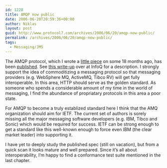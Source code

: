 ```yaml
---
id: 1228
title: AMQP now public
date: 2006-06-20T20:59:36+00:00
author: Niklas
layout: post
guid: http://www.protocol7.com/archives/2006/06/20/amqp-now-public/
permalink: /archives/2006/06/20/amqp-now-public/
tags:
  - Messaging/JMS
---
```

<div class='microid-47799c258e5f9a30398cc32b61af39f5e95ca373'>
  <p>
    The AMQP protocol, which I wrote a <a href="http://www.protocol7.com/archives/2005/02/24/amq/">little piece</a> on some 18 months ago, has been <a href="http://www.twiststandards.org/tiki-download_file.php?fileId=226">published</a>. See <a href="http://www.infoq.com/news/amq#view_977">this write-up</a> over at InfoQ for a description. I strongly support the idea of commoditizing a messaging protocol so that messaging providers (e.g. WebSphere MQ, ActiveMQ, Tibco RV) will get fully interoperable. In this area, HTTP should serve as the golden standard. As someone who spends a considerable amount of my time in the world of messaging, I find the abundance of propriatary protocols in this area a poor state.
  </p>
  
  <p>
    For AMQP to become a truly establized standard here I think that the AMQ organization should aim for IETF. The current set of authors is sorely missing all the major messaging software developers (e.g. IBM, Tibco and Sonic) which would be required for success. IETF can be strong enough to get a standard like this well-known enough to force even IBM (the clear market leader) into supporting it.
  </p>
  
  <p>
    I have yet to deeply study the published spec (still on vacation), but from a quick scan it looks mature and well prepared. Since it&#8217;s all about interoperability, I&#8217;m happy to find a conformance test suite mentioned in the last chapter.
  </p>
</div>